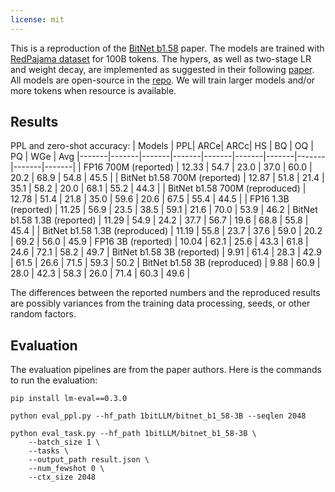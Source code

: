```yaml
---
license: mit
---
```


This is a reproduction of the <a href="https://arxiv.org/abs/2402.17764"> BitNet b1.58</a> paper. The models are trained with <a href="https://github.com/togethercomputer/RedPajama-Data">RedPajama dataset</a> for 100B tokens. The hypers, as well as two-stage LR and weight decay, are implemented as suggested in their following <a href="https://github.com/microsoft/unilm/blob/master/bitnet/The-Era-of-1-bit-LLMs__Training_Tips_Code_FAQ.pdf">paper</a>. All models are open-source in the <a href="https://huggingface.co/1bitLLM">repo</a>. We will train larger models and/or more tokens when resource is available.

## Results
PPL and zero-shot accuracy:
| Models | PPL| ARCe| ARCc| HS | BQ | OQ | PQ | WGe | Avg
|-------|-------|-------|-------|-------|-------|-------|-------|-------|-------|
| FP16 700M (reported) | 12.33 | 54.7 | 23.0 | 37.0 | 60.0 | 20.2 | 68.9 | 54.8 | 45.5 |
| BitNet b1.58 700M (reported) | 12.87 | 51.8 | 21.4 | 35.1 | 58.2 | 20.0 | 68.1 | 55.2 | 44.3 |
| BitNet b1.58 700M (reproduced) | 12.78 | 51.4 | 21.8 | 35.0 | 59.6 | 20.6 | 67.5 | 55.4 | 44.5 |
| FP16 1.3B (reported)    | 11.25  | 56.9 | 23.5 | 38.5 | 59.1 | 21.6 | 70.0 | 53.9 | 46.2
| BitNet b1.58 1.3B (reported)    | 11.29  | 54.9 | 24.2 | 37.7 | 56.7 | 19.6 | 68.8 | 55.8 | 45.4 |
| BitNet b1.58 1.3B (reproduced)    | 11.19 | 55.8 | 23.7 | 37.6 | 59.0 | 20.2 | 69.2 | 56.0 | 45.9
| FP16 3B (reported)    | 10.04   | 62.1 | 25.6 | 43.3 | 61.8 | 24.6 | 72.1 | 58.2 | 49.7
| BitNet b1.58 3B (reported)    | 9.91   | 61.4 | 28.3 | 42.9 | 61.5 | 26.6 | 71.5 | 59.3 | 50.2
| BitNet b1.58 3B (reproduced)    | 9.88 | 60.9 | 28.0 | 42.3 | 58.3 | 26.0 | 71.4 | 60.3 | 49.6 |

The differences between the reported numbers and the reproduced results are possibly variances from the training data processing, seeds, or other random factors.

## Evaluation
The evaluation pipelines are from the paper authors. Here is the commands to run the evaluation:
```
pip install lm-eval==0.3.0
```
```
python eval_ppl.py --hf_path 1bitLLM/bitnet_b1_58-3B --seqlen 2048
```
```
python eval_task.py --hf_path 1bitLLM/bitnet_b1_58-3B \
    --batch_size 1 \
    --tasks \
    --output_path result.json \
    --num_fewshot 0 \
    --ctx_size 2048
```
